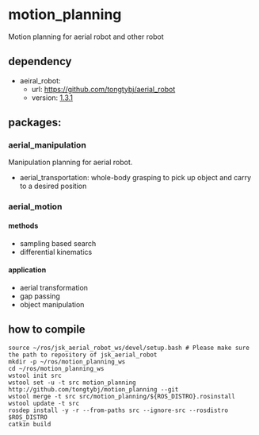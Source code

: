 # motion_planning
Motion planning for aerial robot and other robot

## dependency
- aeiral_robot:
   - url: https://github.com/tongtybj/aerial_robot
   - version: [1.3.1](https://github.com/tongtybj/aerial_robot/tree/1.3.1)

## packages:
### aerial_manipulation
Manipulation planning for aerial robot.
- aerial_transportation: whole-body grasping to pick up object and carry to a desired position

### aerial_motion
#### methods
- sampling based search
- differential kinematics
#### application
- aerial transformation 
- gap passing
- object manipulation

## how to compile

```
source ~/ros/jsk_aerial_robot_ws/devel/setup.bash # Please make sure the path to repository of jsk_aerial_robot
mkdir -p ~/ros/motion_planning_ws
cd ~/ros/motion_planning_ws
wstool init src
wstool set -u -t src motion_planning http://github.com/tongtybj/motion_planning --git
wstool merge -t src src/motion_planning/${ROS_DISTRO}.rosinstall
wstool update -t src
rosdep install -y -r --from-paths src --ignore-src --rosdistro $ROS_DISTRO
catkin build
```
